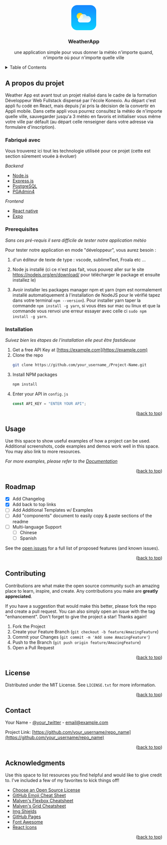 <div align="center">
    <img src="images/AppLogo.png" alt="Logo" width="80" height="80">
    <h3 align="center">WeatherApp</h3>
    <p align="center">une application simple pour vous donner la météo n'importe quand, n'importe où pour n'importe quelle ville</p>
</div>

<!-- TABLE OF CONTENTS -->
<details>
  <summary>Table of Contents</summary>
  <ul>
    <li>
      <a href="#about-the-project">A propos du projet</a>
      <ul>
        <li><a href="#built-with">Fabriqué avec</a></li>
      </ul>
    </li>
    <li>
      <a href="#getting-started">Démarrage</a>
      <ul>
        <li><a href="#prerequisites">Pré-requis</a></li>
        <li><a href="#installation">Installation</a></li>
      </ul>
    </li>
    <li><a href="#usage">Usages</a></li>
    <li><a href="#roadmap">Roadmap</a></li>
    <li><a href="#contact">Contact</a></li>
  </ul>
</details>

<!-- ABOUT THE PROJECT -->

## A propos du projet

Weather App est avant tout un projet réalisé dans le cadre de la formation Développeur Web Fullstack dispensé par l'école Konexio. Au départ c'est appli fu codé en React, mais depuis j'ai pris la décision de la convertir en Appli mobile. 
Dans cette appli vous pourrez consultez la météo de n'importe quelle ville, sauvegarder jusqu'a 3 météo en favoris et initialiser vous même votre ville par défault (au départ celle renseigner dans votre adresse via formulaire d'inscription). 

### Fabriqué avec

Vous trouverez ici tout les technologie utiliséé pour ce projet (cette est section sûrement vouée à évoluer)

_Backend_

-   [Node.js](https://nodejs.org/)
-   [Express.js](https://expressjs.com/)
-   [PostgreSQL](https://www.postgresql.org/)
-   [PGAdmin4](https://www.pgadmin.org/)

_Frontend_

-   [React native](https://reactnative.dev/)
-   [Expo](https://expo.dev/)

### Prerequisites
_Sans ces pré-requis il sera difficile de tester notre application météo_

Pour tester notre application en mode "développeur", vous aurez besoin :

1. d'un éditeur de texte de type : vscode, sublimeText, Froala etc ...

2. Node js installé (ci ce n'est pas fait, vous pouvez aller sur le site https://nodejs.org/en/download/ pour télécharger le package et ensuite installez le)

3. Avoir installer les packages manager npm et yarn (npm est normalement installé automatiquement à l'installation de NodeJS pour le vérifié tapez dans votre terminal `npm --version`). Pour installer yarn taper la commande `npm install -g yarn`, si vous êtes sur mac ou linux et que la commande vous renvoi une erreur essayer avec celle ci `sudo npm install -g yarn`.

### Installation

_Suivez bien les étapes de l'installation elle peut être fastidieuse_

1. Get a free API Key at [https://example.com](https://example.com)
2. Clone the repo
    ```sh
    git clone https://github.com/your_username_/Project-Name.git
    ```
3. Install NPM packages
    ```sh
    npm install
    ```
4. Enter your API in `config.js`
    ```js
    const API_KEY = "ENTER YOUR API";
    ```

<p align="right">(<a href="#top">back to top</a>)</p>

<!-- USAGE EXAMPLES -->

## Usage

Use this space to show useful examples of how a project can be used. Additional screenshots, code examples and demos work well in this space. You may also link to more resources.

_For more examples, please refer to the [Documentation](https://example.com)_

<p align="right">(<a href="#top">back to top</a>)</p>

<!-- ROADMAP -->

## Roadmap

-   [x] Add Changelog
-   [x] Add back to top links
-   [ ] Add Additional Templates w/ Examples
-   [ ] Add "components" document to easily copy & paste sections of the readme
-   [ ] Multi-language Support
    -   [ ] Chinese
    -   [ ] Spanish

See the [open issues](https://github.com/othneildrew/Best-README-Template/issues) for a full list of proposed features (and known issues).

<p align="right">(<a href="#top">back to top</a>)</p>

<!-- CONTRIBUTING -->

## Contributing

Contributions are what make the open source community such an amazing place to learn, inspire, and create. Any contributions you make are **greatly appreciated**.

If you have a suggestion that would make this better, please fork the repo and create a pull request. You can also simply open an issue with the tag "enhancement".
Don't forget to give the project a star! Thanks again!

1. Fork the Project
2. Create your Feature Branch (`git checkout -b feature/AmazingFeature`)
3. Commit your Changes (`git commit -m 'Add some AmazingFeature'`)
4. Push to the Branch (`git push origin feature/AmazingFeature`)
5. Open a Pull Request

<p align="right">(<a href="#top">back to top</a>)</p>

<!-- LICENSE -->

## License

Distributed under the MIT License. See `LICENSE.txt` for more information.

<p align="right">(<a href="#top">back to top</a>)</p>

<!-- CONTACT -->

## Contact

Your Name - [@your_twitter](https://twitter.com/your_username) - email@example.com

Project Link: [https://github.com/your_username/repo_name](https://github.com/your_username/repo_name)

<p align="right">(<a href="#top">back to top</a>)</p>

<!-- ACKNOWLEDGMENTS -->

## Acknowledgments

Use this space to list resources you find helpful and would like to give credit to. I've included a few of my favorites to kick things off!

-   [Choose an Open Source License](https://choosealicense.com)
-   [GitHub Emoji Cheat Sheet](https://www.webpagefx.com/tools/emoji-cheat-sheet)
-   [Malven's Flexbox Cheatsheet](https://flexbox.malven.co/)
-   [Malven's Grid Cheatsheet](https://grid.malven.co/)
-   [Img Shields](https://shields.io)
-   [GitHub Pages](https://pages.github.com)
-   [Font Awesome](https://fontawesome.com)
-   [React Icons](https://react-icons.github.io/react-icons/search)

<p align="right">(<a href="#top">back to top</a>)</p>

<!-- MARKDOWN LINKS & IMAGES -->
<!-- https://www.markdownguide.org/basic-syntax/#reference-style-links -->

[contributors-shield]: https://img.shields.io/github/contributors/othneildrew/Best-README-Template.svg?style=for-the-badge
[contributors-url]: https://github.com/othneildrew/Best-README-Template/graphs/contributors
[forks-shield]: https://img.shields.io/github/forks/othneildrew/Best-README-Template.svg?style=for-the-badge
[forks-url]: https://github.com/othneildrew/Best-README-Template/network/members
[stars-shield]: https://img.shields.io/github/stars/othneildrew/Best-README-Template.svg?style=for-the-badge
[stars-url]: https://github.com/othneildrew/Best-README-Template/stargazers
[issues-shield]: https://img.shields.io/github/issues/othneildrew/Best-README-Template.svg?style=for-the-badge
[issues-url]: https://github.com/othneildrew/Best-README-Template/issues
[license-shield]: https://img.shields.io/github/license/othneildrew/Best-README-Template.svg?style=for-the-badge
[license-url]: https://github.com/othneildrew/Best-README-Template/blob/master/LICENSE.txt
[linkedin-shield]: https://img.shields.io/badge/-LinkedIn-black.svg?style=for-the-badge&logo=linkedin&colorB=555
[linkedin-url]: https://linkedin.com/in/othneildrew
[product-screenshot]: images/screenshot.png
